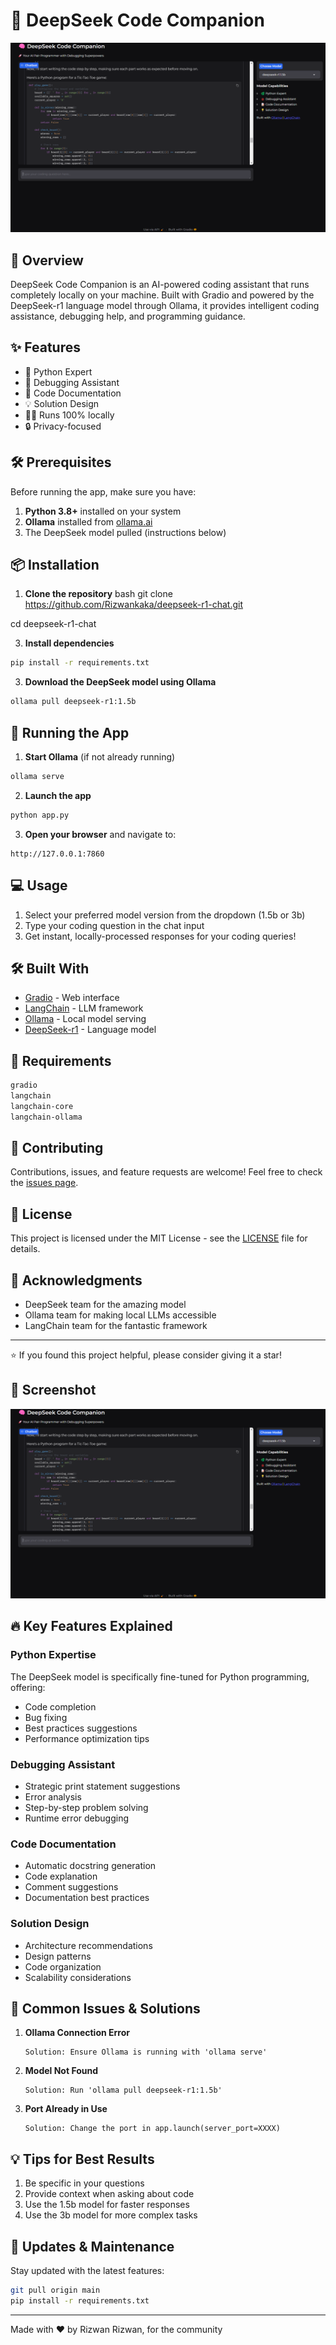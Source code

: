 # 🧠 DeepSeek Code Companion

![DeepSeek Code Companion Interface](interface.png)

## 🚀 Overview

DeepSeek Code Companion is an AI-powered coding assistant that runs completely locally on your machine. Built with Gradio and powered by the DeepSeek-r1 language model through Ollama, it provides intelligent coding assistance, debugging help, and programming guidance.

## ✨ Features

- 🐍 Python Expert
- 🐞 Debugging Assistant
- 📝 Code Documentation
- 💡 Solution Design
- 🏃‍♂️ Runs 100% locally
- 🔒 Privacy-focused

## 🛠️ Prerequisites

Before running the app, make sure you have:

1. **Python 3.8+** installed on your system
2. **Ollama** installed from [ollama.ai](https://ollama.ai)
3. The DeepSeek model pulled (instructions below)

## 📦 Installation

1. **Clone the repository**
bash
git clone https://github.com/Rizwankaka/deepseek-r1-chat.git

cd deepseek-r1-chat

3. **Install dependencies**

```bash
pip install -r requirements.txt
```

3. **Download the DeepSeek model using Ollama**
```bash
ollama pull deepseek-r1:1.5b
```

## 🚀 Running the App

1. **Start Ollama** (if not already running)
```bash
ollama serve
```

2. **Launch the app**
```bash
python app.py
```

3. **Open your browser** and navigate to:
```
http://127.0.0.1:7860
```

## 💻 Usage

1. Select your preferred model version from the dropdown (1.5b or 3b)
2. Type your coding question in the chat input
3. Get instant, locally-processed responses for your coding queries!

## 🛠️ Built With

- [Gradio](https://www.gradio.app/) - Web interface
- [LangChain](https://langchain.com/) - LLM framework
- [Ollama](https://ollama.com/) - Local model serving
- [DeepSeek-r1](https://ollama.com/library/deepseek-r1) - Language model

## 📝 Requirements

```bash
gradio
langchain
langchain-core
langchain-ollama
```

## 🤝 Contributing

Contributions, issues, and feature requests are welcome! Feel free to check the [issues page](../../issues).

## 📜 License

This project is licensed under the MIT License - see the [LICENSE](LICENSE) file for details.

## 🙏 Acknowledgments

- DeepSeek team for the amazing model
- Ollama team for making local LLMs accessible
- LangChain team for the fantastic framework

---
⭐ If you found this project helpful, please consider giving it a star!

## 📸 Screenshot

![App Screenshot](interface.png)

## 🔥 Key Features Explained

### Python Expertise
The DeepSeek model is specifically fine-tuned for Python programming, offering:
- Code completion
- Bug fixing
- Best practices suggestions
- Performance optimization tips

### Debugging Assistant
- Strategic print statement suggestions
- Error analysis
- Step-by-step problem solving
- Runtime error debugging

### Code Documentation
- Automatic docstring generation
- Code explanation
- Comment suggestions
- Documentation best practices

### Solution Design
- Architecture recommendations
- Design patterns
- Code organization
- Scalability considerations

## 🚫 Common Issues & Solutions

1. **Ollama Connection Error**
   ```
   Solution: Ensure Ollama is running with 'ollama serve'
   ```

2. **Model Not Found**
   ```
   Solution: Run 'ollama pull deepseek-r1:1.5b'
   ```

3. **Port Already in Use**
   ```
   Solution: Change the port in app.launch(server_port=XXXX)
   ```

## 💡 Tips for Best Results

1. Be specific in your questions
2. Provide context when asking about code
3. Use the 1.5b model for faster responses
4. Use the 3b model for more complex tasks

## 🔄 Updates & Maintenance

Stay updated with the latest features:

```bash
git pull origin main
pip install -r requirements.txt
```

---

Made with ❤️ by Rizwan Rizwan, for the community
